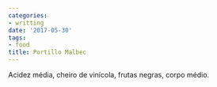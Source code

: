 ```yaml
---
categories:
- writting
date: '2017-05-30'
tags:
- food
title: Portillo Malbec
---
```


Acidez média, cheiro de vinícola, frutas negras, corpo médio.

